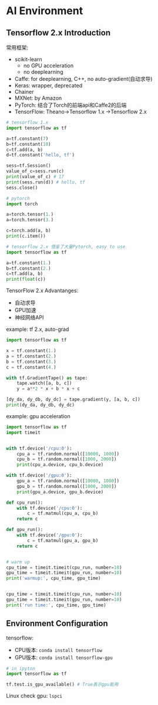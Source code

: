# AI Environment

## Tensorflow 2.x Introduction

常用框架:
- scikit-learn
  - no GPU acceleration
  - no deeplearning
- Caffe: for deeplearning, C++, no auto-gradient(自动求导)
- Keras: wrapper, deprecated
- Chainer
- MXNet: by Amazon
- PyTorch: 结合了Torch的前端api和Caffe2的后端
- TensorFlow: Theano→Tensorflow 1.x →Tensorflow 2.x

```py
# tensorflow 1.x
import tensorflow as tf

a=tf.constant(7)
b=tf.constant(10)
c=tf.add(a, b)
d=tf.constant('hello, tf')

sess=tf.Session()
value_of_c=sess.run(c)
print(value_of_c) # 17
print(sess.run(d)) # hello, tf
sess.close()
```

```py
# pytorch
import torch

a=torch.tensor(1.)
a=torch.tensor(3.)

c=torch.add(a, b)
print(c.item())
```

```py
# tensorflow 2.x 借鉴了大量Pytorch, easy to use
import tensorflow as tf

a=tf.constant(1.)
b=tf.constant(2.)
c=tf.add(a, b)
print(float(c))
```

TensorFlow 2.x Advantanges:
- 自动求导
- GPU加速
- 神经网络API

example: tf 2.x, auto-grad

```py
import tensorflow as tf 

x = tf.constant(1.)
a = tf.constant(2.)
b = tf.constant(3.)
c = tf.constant(4.)

with tf.GradientTape() as tape:
	tape.watch([a, b, c])
	y = a**2 * x + b * x + c

[dy_da, dy_db, dy_dc] = tape.gradient(y, [a, b, c])
print(dy_da, dy_db, dy_dc)
```

example: gpu acceleration

```py
import tensorflow as tf
import timeit


with tf.device('/cpu:0'):
	cpu_a = tf.random.normal([10000, 1000])
	cpu_b = tf.random.normal([1000, 2000])
	print(cpu_a.device, cpu_b.device)

with tf.device('/gpu:0'):
	gpu_a = tf.random.normal([10000, 1000])
	gpu_b = tf.random.normal([1000, 2000])
	print(gpu_a.device, gpu_b.device)

def cpu_run():
	with tf.device('/cpu:0'):
		c = tf.matmul(cpu_a, cpu_b)
	return c 

def gpu_run():
	with tf.device('/gpu:0'):
		c = tf.matmul(gpu_a, gpu_b)
	return c 


# warm up
cpu_time = timeit.timeit(cpu_run, number=10)
gpu_time = timeit.timeit(gpu_run, number=10)
print('warmup:', cpu_time, gpu_time)


cpu_time = timeit.timeit(cpu_run, number=10)
gpu_time = timeit.timeit(gpu_run, number=10)
print('run time:', cpu_time, gpu_time)
```

## Environment Configuration

tensorflow:
- CPU版本: `conda install tensorflow`
- GPU版本: `conda install tensorflow-gpu`

```py
# in ipyton
import tensorflow as tf

tf.test.is_gpu_available() # True表示gpu能用
```

Linux check gpu: `lspci`